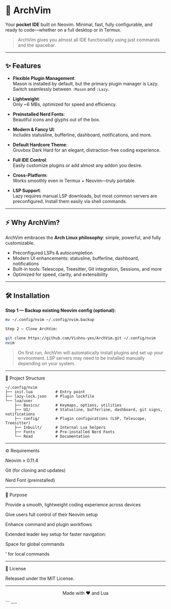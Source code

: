 # 🚀 ArchVim

Your **pocket IDE** built on Neovim. Minimal, fast, fully configurable, and ready to code—whether on a full desktop or in Termux.

> ArchVim gives you almost all IDE functionality using just commands and the spacebar.

---

## ✨ Features

- **Flexible Plugin Management**:  
  Mason is installed by default, but the primary plugin manager is Lazy. Switch seamlessly between `:Mason` and `:Lazy`.

- **Lightweight**:  
  Only ~6 MBs, optimized for speed and efficiency.

- **Preinstalled Nerd Fonts**:  
  Beautiful icons and glyphs out of the box.

- **Modern & Fancy UI**:  
  Includes statusline, bufferline, dashboard, notifications, and more.

- **Default Hardcore Theme**:  
  Gruvbox Dark Hard for an elegant, distraction-free coding experience.

- **Full IDE Control**:  
  Easily customize plugins or add almost any addon you desire.

- **Cross-Platform**:  
  Works smoothly even in Termux + Neovim—truly portable.

- **LSP Support**:  
  Lazy requires manual LSP downloads, but most common servers are preconfigured. Install them easily via shell commands.

---

## ⚡ Why ArchVim?

ArchVim embraces the **Arch Linux philosophy**: simple, powerful, and fully customizable.  

- Preconfigured LSPs & autocompletion  
- Modern UI enhancements: statusline, bufferline, dashboard, notifications  
- Built-in tools: Telescope, Treesitter, Git integration, Sessions, and more  
- Optimized for speed, clarity, and extensibility  

---

## 🛠 Installation

**Step 1 — Backup existing Neovim config (optional):**
```bash
mv ~/.config/nvim ~/.config/nvim.backup

Step 2 — Clone ArchVim:

git clone https://github.com/Vishnu-yes/ArchVim.git ~/.config/nvim
nvim
```

> On first run, ArchVim will automatically install plugins and set up your environment.
LSP servers may need to be installed manually depending on your system.




---

📂 Project Structure
``` tree
~/.config/nvim
├── init.lua          # Entry point
├── lazy-lock.json    # Plugin lockfile
└── lua/user
    ├── Basics/       # Keymaps, options, utilities
    ├── UI/           # Statusline, bufferline, dashboard, git signs, notifications
    ├── config/       # Plugin configurations (LSP, Telescope, Treesitter)
    ├── Inbuilt/      # Internal Lua helpers
    ├── Fonts         # Pre-installed Nerd Fonts 
    └── Read          # Documentation

```
---

⚙️ Requirements

Neovim ≥ 0.11.4

Git (for cloning and updates)

Nerd Font (preinstalled)



---

🎯 Purpose

Provide a smooth, lightweight coding experience across devices

Give users full control of their Neovim setup

Enhance command and plugin workflows

Extended leader key setup for faster navigation:

Space for global commands

' for local commands




---

📜 License

Released under the MIT License.


---

<p align="center">Made with ❤️ and Lua</p>
```
---
